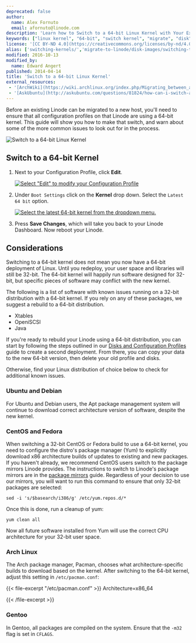 ```yaml
---
deprecated: false
author:
  name: Alex Fornuto
  email: afornuto@linode.com
description: 'Learn how to Switch to a 64-bit Linux Kernel with Your Existing Distribution.'
keywords: ["linux kernel", "64-bit", "switch kernel", "migrate", "disk"]
license: '[CC BY-ND 4.0](https://creativecommons.org/licenses/by-nd/4.0)'
alias: ['switching-kernels/','migrate-to-linode/disk-images/switching-to-a-64bit-kernel/','migrate-to-linode/disk-images/switch-to-a-64-bit-linux-kernel/']
modified: 2016-10-13
modified_by:
  name: Edward Angert
published: 2014-04-14
title: 'Switch to a 64-bit Linux Kernel'
external_resources:
 - '[ArchWiki](https://wiki.archlinux.org/index.php/Migrating_between_architectures)'
 - '[AskUbuntu](http://askubuntu.com/questions/81824/how-can-i-switch-a-32-bit-installation-to-a-64-bit-one)'
---
```


Before an existing Linode can be migrated to a new host, you'll need to ensure that all configuration profiles on that Linode are using a 64-bit kernel. This guide will show you how to make that switch, and warn about some of the more common issues to look out for in the process.

![Switch to a 64-bit Linux Kernel](/docs/assets/switch_to_a_64_bit_linux_kernel.png "Switch to a 64-bit Linux Kernel")

## Switch to a 64-bit Kernel

1.  Next to your Configuration Profile, click **Edit**.

    [![Select "Edit" to modify your Configuration Profile](/docs/assets/1728-64bit1v3_small.png)](/docs/assets/1727-64bit1v3.png)

2.  Under `Boot Settings` click on the **Kernel** drop down. Select the `Latest 64 bit` option.

    [![Select the latest 64-bit kernel from the dropdown menu.](/docs/assets/1726-64bit-2v3.png)](/docs/assets/1726-64bit-2v3.png)

3.  Press **Save Changes**, which will take you back to your Linode Dashboard. Now reboot your Linode.

## Considerations

Switching to a 64-bit kernel does not mean you now have a 64-bit deployment of Linux. Until you redeploy, your user space and libraries will still be 32-bit. The 64-bit kernel will happily run software designed for 32-bit, but specific pieces of software may conflict with the new kernel.

The following is a list of software with known issues running on a 32-bit distribution with a 64-bit kernel. If you rely on any of these packages, we suggest a rebuild to a 64-bit distribution.

-  Xtables
-  OpeniSCSI
-  Java

If you're ready to rebuild your Linode using a 64-bit distribution, you can start by following the steps outlined in our [Disks and Configuration Profiles](/docs/migrate-to-linode/disk-images/disk-images-and-configuration-profiles/) guide to create a second deployment. From there, you can copy your data to the new 64-bit version, then delete your old profile and disks.

Otherwise, find your Linux distribution of choice below to check for additional known issues.

### Ubuntu and Debian

For Ubuntu and Debian users, the Apt package management system will continue to download correct architecture version of software, despite the new kernel.

### CentOS and Fedora

When switching a 32-bit CentOS or Fedora build to use a 64-bit kernel, you need to configure the distro's package manager (Yum) to explicitly download x86 architecture builds of updates to existing and new packages. If you haven't already, we recommend CentOS users switch to the package mirrors Linode provides. The instructions to switch to Linode's package mirrors are in the [package mirrors](/docs/platform/package-mirrors) guide. Regardless of your decision to use our mirrors, you will want to run this command to ensure that only 32-bit packages are selected:

    sed -i 's/$basearch/i386/g' /etc/yum.repos.d/*

Once this is done, run a cleanup of yum:

    yum clean all

Now all future software installed from Yum will use the correct CPU architecture for your 32-bit user space.

### Arch Linux

The Arch package manager, Pacman, chooses what architecture-specific builds to download based on the kernel. After switching to the 64-bit kernel, adjust this setting in `/etc/pacman.conf`:

{{< file-excerpt "/etc/pacman.conf" >}}
Architecture=x86_64

{{< /file-excerpt >}}


### Gentoo

In Gentoo, all packages are compiled on the system. Ensure that the `-m32` flag is set in `CFLAGS`.
